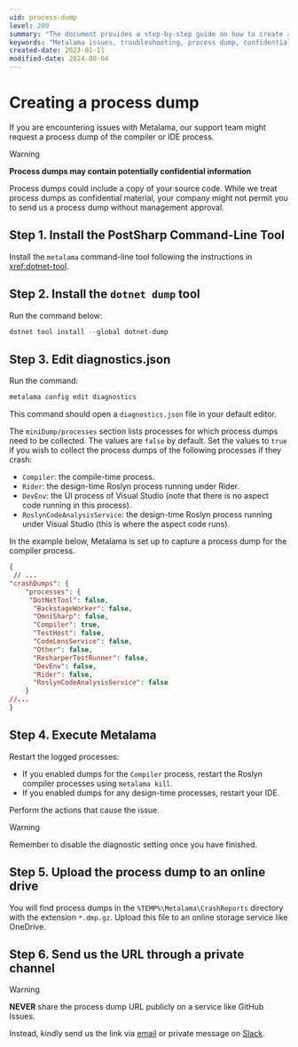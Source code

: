 ```yaml
---
uid: process-dump
level: 200
summary: "The document provides a step-by-step guide on how to create and share a process dump for troubleshooting issues with Metalama, including warnings about potential confidentiality of information."
keywords: "Metalama issues, troubleshooting, process dump, confidentiality, Metalama command-line tool, dotnet dump tool, diagnostics.json, process crash, process dump collection, upload process dump."
created-date: 2023-01-11
modified-date: 2024-08-04
---
```


# Creating a process dump

If you are encountering issues with Metalama, our support team might request a process dump of the compiler or IDE process.

> [!WARNING]
> **Process dumps may contain potentially confidential information**
>
> Process dumps could include a copy of your source code. While we treat process dumps as confidential material, your company might not permit you to send us a process dump without management approval.

## Step 1. Install the PostSharp Command-Line Tool

Install the `metalama` command-line tool following the instructions in <xref:dotnet-tool>.

## Step 2. Install the `dotnet dump` tool

Run the command below:

```powershell
dotnet tool install --global dotnet-dump
```

## Step 3. Edit diagnostics.json

Run the command:

```powershell
metalama config edit diagnostics
```

This command should open a `diagnostics.json` file in your default editor.

The `miniDump/processes` section lists processes for which process dumps need to be collected. The values are `false` by default. Set the values to `true` if you wish to collect the process dumps of the following processes if they crash:

* `Compiler`: the compile-time process.
* `Rider`: the design-time Roslyn process running under Rider.
* `DevEnv`: the UI process of Visual Studio (note that there is no aspect code running in this process).
* `RoslynCodeAnalysisService`: the design-time Roslyn process running under Visual Studio (this is where the aspect code runs).

In the example below, Metalama is set up to capture a process dump for the compiler process.

```json
{
 // ...
"crashDumps": {
    "processes": {
     "DotNetTool": false,
      "BackstageWorker": false,
      "OmniSharp": false,
      "Compiler": true,
      "TestHost": false,
      "CodeLensService": false,
      "Other": false,
      "ResharperTestRunner": false,
      "DevEnv": false,
      "Rider": false,
      "RoslynCodeAnalysisService": false
    }
//...
}
```

## Step 4. Execute Metalama

Restart the logged processes:

* If you enabled dumps for the `Compiler` process, restart the Roslyn compiler processes using `metalama kill`.
* If you enabled dumps for any design-time processes, restart your IDE.

Perform the actions that cause the issue.

> [!WARNING]
> Remember to disable the diagnostic setting once you have finished.

## Step 5. Upload the process dump to an online drive

You will find process dumps in the `%TEMP%\Metalama\CrashReports` directory with the extension `*.dmp.gz`.
Upload this file to an online storage service like OneDrive.

## Step 6. Send us the URL through a private channel

> [!WARNING]
> **NEVER** share the process dump URL publicly on a service like GitHub Issues.

Instead, kindly send us the link via [email](mailto:hello@postsharp.net) or private message on [Slack](https://www.postsharp.net/slack).



